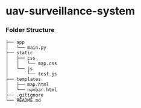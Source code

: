 # uav-surveillance-system

### Folder Structure
```
├── app
│   └── main.py
├── static
│   ├── css
│   │   └── map.css
│   └── js
│       └── test.js
├── templates
│   ├── map.html
│   └── navbar.html
├── .gitignore
└── README.md
``` 
